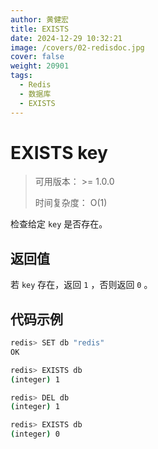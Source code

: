 ```yaml
---
author: 黄健宏
title: EXISTS
date: 2024-12-29 10:32:21
image: /covers/02-redisdoc.jpg
cover: false
weight: 20901
tags:
  - Redis
  - 数据库
  - EXISTS
---
```


# EXISTS key

> 可用版本： >= 1.0.0
> 
> 时间复杂度： O(1)

检查给定 `key` 是否存在。

## 返回值

若 `key` 存在，返回 `1` ，否则返回 `0` 。

## 代码示例

```bash
redis> SET db "redis"
OK

redis> EXISTS db
(integer) 1

redis> DEL db
(integer) 1

redis> EXISTS db
(integer) 0
```